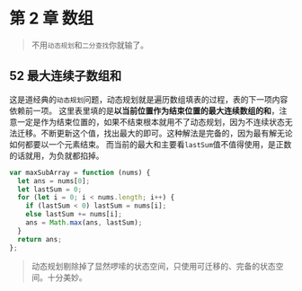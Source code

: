 # 第 2 章 数组

> 不用`动态规划`和`二分查找`你就输了。

## 52 最大连续子数组和

这是道经典的`动态规划`问题，动态规划就是遍历数组填表的过程，表的下一项内容依赖前一项。
这里表里填的是**以当前位置作为结束位置的最大连续数组的和**，注意一定是作为结束位置的，如果不结束根本就用不了动态规划，因为不连续状态无法迁移。不断更新这个值，找出最大的即可。这种解法是完备的，因为最有解无论如何都要以一个元素结束。
而当前的最大和主要看`lastSum`值不值得使用，是正数的话就用，为负就都掐掉。

```js
var maxSubArray = function (nums) {
  let ans = nums[0];
  let lastSum = 0;
  for (let i = 0; i < nums.length; i++) {
    if (lastSum < 0) lastSum = nums[i];
    else lastSum += nums[i];
    ans = Math.max(ans, lastSum);
  }
  return ans;
};
```

> 动态规划剔除掉了显然啰嗦的状态空间，只使用可迁移的、完备的状态空间。十分美妙。
